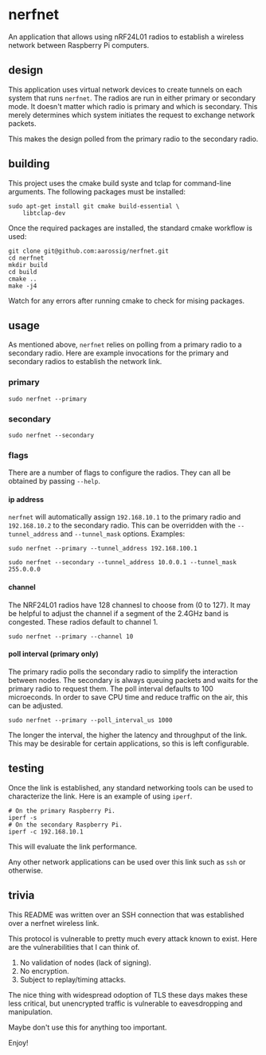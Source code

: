 # nerfnet

An application that allows using nRF24L01 radios to establish a wireless network
between Raspberry Pi computers.

## design

This application uses virtual network devices to create tunnels on each system
that runs `nerfnet`. The radios are run in either primary or secondary mode. It
doesn't matter which radio is primary and which is secondary. This merely
determines which system initiates the request to exchange network packets.

This makes the design polled from the primary radio to the secondary radio.

## building

This project uses the cmake build syste and tclap for command-line arguments.
The following packages must be installed:

```
sudo apt-get install git cmake build-essential \
    libtclap-dev
```

Once the required packages are installed, the standard cmake workflow is used:

```
git clone git@github.com:aarossig/nerfnet.git
cd nerfnet
mkdir build
cd build
cmake ..
make -j4
```

Watch for any errors after running cmake to check for mising packages.

## usage

As mentioned above, `nerfnet` relies on polling from a primary radio to a
secondary radio. Here are example invocations for the primary and secondary
radios to establish the network link.

### primary

```
sudo nerfnet --primary
```

### secondary

```
sudo nerfnet --secondary
```

### flags

There are a number of flags to configure the radios. They can all be obtained
by passing `--help`.

#### ip address

`nerfnet` will automatically assign `192.168.10.1` to the primary radio and
`192.168.10.2` to the secondary radio. This can be overridden with the
`--tunnel_address` and `--tunnel_mask` options. Examples:

```
sudo nerfnet --primary --tunnel_address 192.168.100.1
```

```
sudo nerfnet --secondary --tunnel_address 10.0.0.1 --tunnel_mask 255.0.0.0
```

#### channel

The NRF24L01 radios have 128 channesl to choose from (0 to 127). It may be
helpful to adjust the channel if a segment of the 2.4GHz band is congested.
These radios default to channel 1.

```
sudo nerfnet --primary --channel 10
```

#### poll interval (primary only)

The primary radio polls the secondary radio to simplify the interaction
between nodes. The secondary is always queuing packets and waits for the
primary radio to request them. The poll interval defaults to 100 microeconds.
In order to save CPU time and reduce traffic on the air, this can be adjusted.

```
sudo nerfnet --primary --poll_interval_us 1000
```

The longer the interval, the higher the latency and throughput of the link.
This may be desirable for certain applications, so this is left configurable.

## testing

Once the link is established, any standard networking tools can be used to
characterize the link. Here is an example of using `iperf`.

```
# On the primary Raspberry Pi.
iperf -s
# On the secondary Raspberry Pi.
iperf -c 192.168.10.1
```

This will evaluate the link performance.

Any other network applications can be used over this link such as `ssh` or
otherwise.

## trivia

This README was written over an SSH connection that was established over a
nerfnet wireless link.

This protocol is vulnerable to pretty much every attack known to exist. Here
are the vulnerabilities that I can think of.

1) No validation of nodes (lack of signing).
2) No encryption.
3) Subject to replay/timing attacks.

The nice thing with widespread odoption of TLS these days makes these less
critical, but unencrypted traffic is vulnerable to eavesdropping and
manipulation.

Maybe don't use this for anything too important.

Enjoy!
